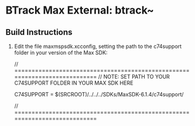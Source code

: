 BTrack Max External: btrack~
============================


Build Instructions
------------------

1. Edit the file maxmspsdk.xcconfig, setting the path to the c74support folder in your version of the Max SDK:


	// ===========================================================================
	// NOTE: SET PATH TO YOUR C74SUPPORT FOLDER IN YOUR MAX SDK HERE
	
	C74SUPPORT = $(SRCROOT)/../../../SDKs/MaxSDK-6.1.4/c74support/
	
	// ===========================================================================			